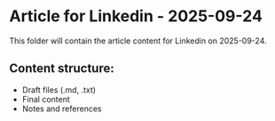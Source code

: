 # Article for Linkedin - 2025-09-24

This folder will contain the article content for Linkedin on 2025-09-24.

## Content structure:
- Draft files (.md, .txt)
- Final content
- Notes and references
